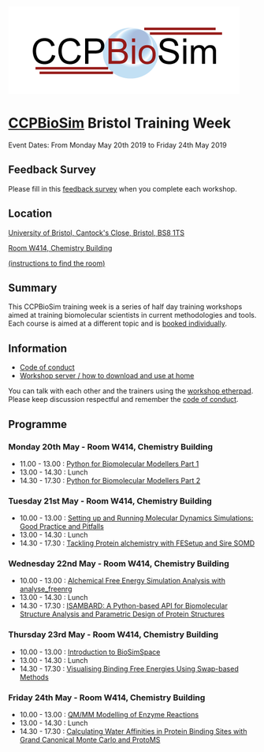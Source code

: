 ![CCPBioSim logo](../../images/ccpbiosim_logo.png)

# [CCPBioSim](https://ccpbiosim.ac.uk) Bristol Training Week

Event Dates: From Monday May 20th 2019 to Friday 24th May 2019

## Feedback Survey

Please fill in this [feedback survey](feedback.md) when you complete each
workshop.

## Location

[University of Bristol, Cantock's Close, Bristol, BS8 1TS](https://goo.gl/maps/qF8VTFMuYRC2)

[Room W414, Chemistry Building](room.md)

[(instructions to find the room)](room.md)

## Summary

This CCPBioSim training week is a series of half day training workshops aimed
at training biomolecular scientists in current methodologies and tools. Each
course is aimed at a different topic and is [booked individually](http://www.cvent.com/d/9tqvyd).

## Information

* [Code of conduct](https://ccpbiosim.github.io/workshop/events/bristol2019/conduct.html)
* [Workshop server / how to download and use at home](https://ccpbiosim.github.io/workshop/events/bristol2019/server.html)

You can talk with each other and the trainers using the
<a href="https://etherpad.net/p/ccpbiosim_bristol19" target="_blank">workshop etherpad</a>. Please
keep discussion respectful and remember the [code of conduct](https://ccpbiosim.github.io/workshop/events/bristol2019/conduct.html).

## Programme

### Monday 20th May - Room W414, Chemistry Building

* 11.00 - 13.00 : [Python for Biomolecular Modellers Part 1](https://ccpbiosim.github.io/python_and_data)
* 13.00 - 14.30 : Lunch
* 14.30 - 17.30 : [Python for Biomolecular Modellers Part 2](https://ccpbiosim.github.io/python_and_data)

### Tuesday 21st May - Room W414, Chemistry Building

* 10.00 - 13.00 : [Setting up and Running Molecular Dynamics Simulations: Good Practice and Pitfalls](https://ccpbiosim.github.io/md_workshop)
* 13.00 - 14.30 : Lunch
* 14.30 - 17.30 : [Tackling Protein alchemistry with FESetup and Sire SOMD](https://ccpbiosim.github.io/fesetup_workshop)

### Wednesday 22nd May - Room W414, Chemistry Building

* 10.00 - 13.00 : [Alchemical Free Energy Simulation Analysis with analyse_freenrg](https://ccpbiosim.github.io/fe_analysis)
* 13.00 - 14.30 : Lunch
* 14.30 - 17.30 : [ISAMBARD: A Python-based API for Biomolecular Structure Analysis and Parametric Design of Protein Structures](https://ccpbiosim.github.io/isambard_workshop)

### Thursday 23rd May - Room W414, Chemistry Building

* 10.00 - 13.00 : [Introduction to BioSimSpace](https://ccpbiosim.github.io/biosimspace_workshop)
* 13.00 - 14.30 : Lunch
* 14.30 - 17.30 : [Visualising Binding Free Energies Using Swap-based Methods](https://ccpbiosim.github.io/xswaps)

### Friday 24th May - Room W414, Chemistry Building

* 10.00 - 13.00 : [QM/MM Modelling of Enzyme Reactions](https://ccpbiosim.github.io/qmmm_workshop)
* 13.00 - 14.30 : Lunch
* 14.30 - 17.30 : [Calculating Water Affinities in Protein Binding Sites with Grand Canonical Monte Carlo and ProtoMS](https://ccpbiosim.github.io/gcmc_protoms_workshop)
